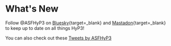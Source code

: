# What's New

Follow @ASFHyP3 on [Bluesky](https://bsky.app/profile/asfhyp3.bsky.social "https://bsky.app/profile/asfhyp3.bsky.social" ){target=_blank} 
and [Mastadon](https://mastodon.social/@ASFHyP3 "https://mastodon.social/@ASFHyP3" ){target=_blank}
to keep up to date on all things HyP3!

You can also check out these
<a class="twitter-timeline" href="https://twitter.com/ASFHyP3">Tweets by ASFHyP3</a>
<script async src="https://platform.twitter.com/widgets.js" charset="utf-8"></script>